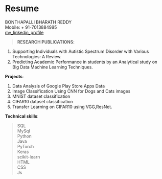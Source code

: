 # Resume
BONTHAPALLI BHARATH REDDY	  
Mobile: + 91-7013884995<br/>
[my_linkedin_profile](https://www.linkedin.com/in/bonthapalli-bharath-reddy-ab8330136/) <br/>

> **RESEARCH PUBLICATIONS**:
  1.	Supporting Individuals with Autistic Spectrum Disorder with Various Technologies: A Review.
  2.	Predicting Academic Performance in students by an Analytical study on Big Data Machine Learning Techniques. 

**Projects**: 
1.	Data Analysis of Google Play Store Apps Data 
2.	Image Classification Using CNN for Dogs and Cats images
3.	MNIST dataset classification
4.	CIFAR10 dataset classification 
5.	Transfer Learning on CIFAR10 using VGG,ResNet.

**Technical skills**:<br/>
> SQL<br/>
  MySql<br/>
  Python<br/>
  Java<br/>
  PyTorch<br/>
  Keras<br/>
  scikit-learn<br/>
  HTML<br/>
  CSS<br/>
  Js<br/>




